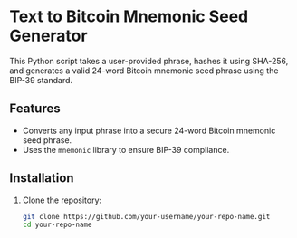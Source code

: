 # Text to Bitcoin Mnemonic Seed Generator

This Python script takes a user-provided phrase, hashes it using SHA-256, and generates a valid 24-word Bitcoin mnemonic seed phrase using the BIP-39 standard.

## Features
- Converts any input phrase into a secure 24-word Bitcoin mnemonic seed phrase.
- Uses the `mnemonic` library to ensure BIP-39 compliance.

## Installation

1. Clone the repository:
   ```bash
   git clone https://github.com/your-username/your-repo-name.git
   cd your-repo-name